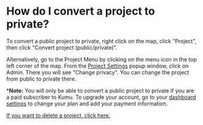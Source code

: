 # How do I convert a project to private?

To convert a public project to private, right click on the map, click "Project", then click "Convert project (public/private)".

Alternatively, go to the Project Menu by clicking on the menu icon in the top left corner of the map. From the [Project Settings](/overview/settings.md) popup window, click on Admin. There you will see "Change privacy". You can change the project from public to private there.

***Note:** You will only be able to convert a public project to private if you are a paid subscriber to Kumu. To upgrade your account, go to your [dashboard settings](https://kumu.io/settings#change-plan) to change your plan and add your payment information.

[If you want to delete a project, click here.](/faq/how-do-i-delete-a-project.html)
